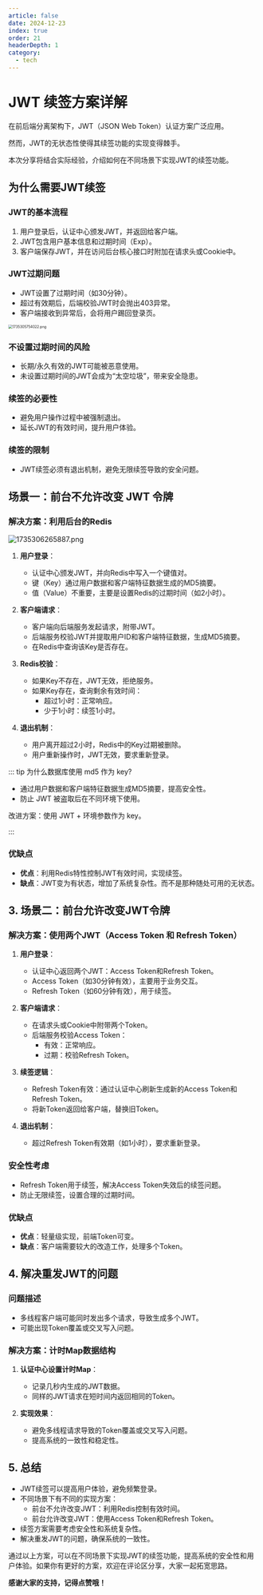 ```yaml
---
article: false
date: 2024-12-23
index: true
order: 21
headerDepth: 1
category:
  - tech
---
```


# JWT 续签方案详解



在前后端分离架构下，JWT（JSON Web Token）认证方案广泛应用。

然而，JWT的无状态性使得其续签功能的实现变得棘手。

本次分享将结合实际经验，介绍如何在不同场景下实现JWT的续签功能。

## 为什么需要JWT续签

### JWT的基本流程

1. 用户登录后，认证中心颁发JWT，并返回给客户端。
2. JWT包含用户基本信息和过期时间（Exp）。
3. 客户端保存JWT，并在访问后台核心接口时附加在请求头或Cookie中。

### JWT过期问题

- JWT设置了过期时间（如30分钟）。
- 超过有效期后，后端校验JWT时会抛出403异常。
- 客户端接收到异常后，会将用户踢回登录页。

<img src="https://pic.hanjiaming.com.cn/2024/12/27/25fd595fbd44b.png" alt="1735305754022.png" style="zoom:50%;" />

### 不设置过期时间的风险

- 长期/永久有效的JWT可能被恶意使用。
- 未设置过期时间的JWT会成为“太空垃圾”，带来安全隐患。

### 续签的必要性

- 避免用户操作过程中被强制退出。
- 延长JWT的有效时间，提升用户体验。

### 续签的限制

- JWT续签必须有退出机制，避免无限续签导致的安全问题。

## 场景一：前台不允许改变 JWT 令牌

### 解决方案：利用后台的Redis

![1735306265887.png](https://pic.hanjiaming.com.cn/2024/12/27/a214fec9af7f3.png)

1. **用户登录**：
   - 认证中心颁发JWT，并向Redis中写入一个键值对。
   - 键（Key）通过用户数据和客户端特征数据生成的MD5摘要。
   - 值（Value）不重要，主要是设置Redis的过期时间（如2小时）。

2. **客户端请求**：
   - 客户端向后端服务发起请求，附带JWT。
   - 后端服务校验JWT并提取用户ID和客户端特征数据，生成MD5摘要。
   - 在Redis中查询该Key是否存在。

3. **Redis校验**：
   - 如果Key不存在，JWT无效，拒绝服务。
   - 如果Key存在，查询剩余有效时间：
     - 超过1小时：正常响应。
     - 少于1小时：续签1小时。

4. **退出机制**：
   - 用户离开超过2小时，Redis中的Key过期被删除。
   - 用户重新操作时，JWT无效，要求重新登录。

::: tip 为什么数据库使用 md5 作为 key?

- 通过用户数据和客户端特征数据生成MD5摘要，提高安全性。
- 防止 JWT 被盗取后在不同环境下使用。

改进方案：使用 JWT + 环境参数作为 key。

:::

### 优缺点

- **优点**：利用Redis特性控制JWT有效时间，实现续签。
- **缺点**：JWT变为有状态，增加了系统复杂性。而不是那种随处可用的无状态。

## 3. 场景二：前台允许改变JWT令牌

### 解决方案：使用两个JWT（Access Token 和 Refresh Token）

1. **用户登录**：
   - 认证中心返回两个JWT：Access Token和Refresh Token。
   - Access Token（如30分钟有效），主要用于业务交互。
   - Refresh Token（如60分钟有效），用于续签。

2. **客户端请求**：
   - 在请求头或Cookie中附带两个Token。
   - 后端服务校验Access Token：
     - 有效：正常响应。
     - 过期：校验Refresh Token。

3. **续签逻辑**：
   - Refresh Token有效：通过认证中心刷新生成新的Access Token和Refresh Token。
   - 将新Token返回给客户端，替换旧Token。

4. **退出机制**：
   - 超过Refresh Token有效期（如1小时），要求重新登录。

### 安全性考虑

- Refresh Token用于续签，解决Access Token失效后的续签问题。
- 防止无限续签，设置合理的过期时间。

### 优缺点

- **优点**：轻量级实现，前端Token可变。
- **缺点**：客户端需要较大的改造工作，处理多个Token。

## 4. 解决重发JWT的问题

### 问题描述

- 多线程客户端可能同时发出多个请求，导致生成多个JWT。
- 可能出现Token覆盖或交叉写入问题。

### 解决方案：计时Map数据结构

1. **认证中心设置计时Map**：
   - 记录几秒内生成的JWT数据。
   - 同样的JWT请求在短时间内返回相同的Token。

2. **实现效果**：
   - 避免多线程请求导致的Token覆盖或交叉写入问题。
   - 提高系统的一致性和稳定性。

## 5. 总结

- JWT续签可以提高用户体验，避免频繁登录。
- 不同场景下有不同的实现方案：
  - 前台不允许改变JWT：利用Redis控制有效时间。
  - 前台允许改变JWT：使用Access Token和Refresh Token。
- 续签方案需要考虑安全性和系统复杂性。
- 解决重发JWT的问题，确保系统的一致性。

通过以上方案，可以在不同场景下实现JWT的续签功能，提高系统的安全性和用户体验。如果你有更好的方案，欢迎在评论区分享，大家一起拓宽思路。

**感谢大家的支持，记得点赞哦！**